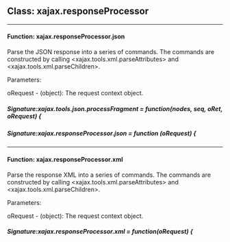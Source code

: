 ## Class: xajax.responseProcessor
------------------------------
#### Function: xajax.responseProcessor.json

Parse the JSON response into a series of commands.  The commands
are constructed by calling <xajax.tools.xml.parseAttributes> and
<xajax.tools.xml.parseChildren>.

Parameters:

oRequest - (object):  The request context object.


##### Signature:xajax.tools.json.processFragment = function(nodes, seq, oRet, oRequest) {


##### Signature:xajax.responseProcessor.json = function (oRequest) {
------------------------------
#### Function: xajax.responseProcessor.xml

Parse the response XML into a series of commands.  The commands
are constructed by calling <xajax.tools.xml.parseAttributes> and
<xajax.tools.xml.parseChildren>.

Parameters:

oRequest - (object):  The request context object.


##### Signature:xajax.responseProcessor.xml = function(oRequest) {
